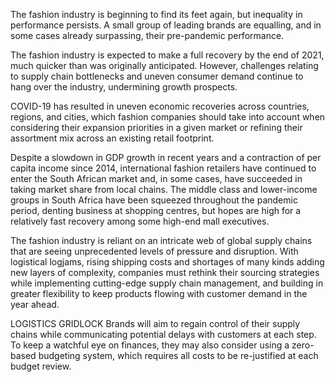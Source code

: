 The fashion industry is beginning to find its feet again, but inequality in performance persists. A small group of leading brands are equalling, and in some cases already surpassing, their pre-pandemic performance.

The fashion industry is expected to make a full recovery by the end of 2021, much quicker than was originally anticipated. However, challenges relating to supply chain bottlenecks and uneven consumer demand continue to hang over the industry, undermining growth prospects.

COVID-19 has resulted in uneven economic recoveries across countries, regions, and cities, which fashion companies should take into account when considering their expansion priorities in a given market or refining their assortment mix across an existing retail footprint.

Despite a slowdown in GDP growth in recent years and a contraction of per capita income since 2014, international fashion retailers have continued to enter the South African market and, in some cases, have succeeded in taking market share from local chains. The middle class and lower-income groups in South Africa have been squeezed throughout the pandemic period, denting business at shopping centres, but hopes are high for a relatively fast recovery among some high-end mall executives.

The fashion industry is reliant on an intricate web of global supply chains that are seeing unprecedented levels of pressure and disruption. With logistical logjams, rising shipping costs and shortages of many kinds adding new layers of complexity, companies must rethink their sourcing strategies while implementing cutting-edge supply chain management, and building in greater flexibility to keep products flowing with customer demand in the year ahead.

LOGISTICS GRIDLOCK
Brands will aim to regain control of their supply chains while communicating potential delays with customers at each step. To keep a watchful eye on finances, they may also consider using a zero-based budgeting system, which requires all costs to be re-justified at each budget review.
